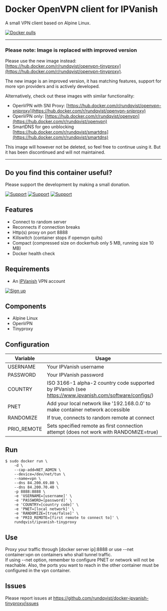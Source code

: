# Docker OpenVPN client for IPVanish
A small VPN client based on Alpine Linux.

[![Docker pulls](https://img.shields.io/docker/pulls/rundqvist/ipvanish-tinyproxy.svg)](https://hub.docker.com/r/rundqvist/ipvanish-tinyproxy)

---

### Please note: Image is replaced with improved version

Please use the new image instead: [https://hub.docker.com/r/rundqvist/openvpn-tinyproxy](https://hub.docker.com/r/rundqvist/openvpn-tinyproxy).

The new image is an improved version, it has matching features, support for more vpn providers and is actively developed.

Alternatively, check out these images with similar functionality:
* OpenVPN with SNI Proxy: [https://hub.docker.com/r/rundqvist/openvpn-sniproxy](https://hub.docker.com/r/rundqvist/openvpn-sniproxy)
* OpenVPN only: [https://hub.docker.com/r/rundqvist/openvpn](https://hub.docker.com/r/rundqvist/openvpn)
* SmartDNS for geo unblocking [https://hub.docker.com/r/rundqvist/smartdns](https://hub.docker.com/r/rundqvist/smartdns)

This image will however not be deleted, so feel free to continue using it. But it has been discontinued and will not maintained.

---

## Do you find this container useful? 
Please support the development by making a small donation.

[![Support](https://img.shields.io/badge/support-Flattr-brightgreen)](https://flattr.com/@rundqvist)
[![Support](https://img.shields.io/badge/support-Buy%20me%20a%20coffee-orange)](https://www.buymeacoffee.com/rundqvist)
[![Support](https://img.shields.io/badge/support-PayPal-blue)](https://www.paypal.com/cgi-bin/webscr?cmd=_s-xclick&hosted_button_id=SZ7J9JL9P5DGE&source=url)

## Features
* Connect to random server
* Reconnects if connection breaks
* Http(s) proxy on port 8888 
* Killswitch (container stops if openvpn quits)
* Compact (compressed size on dockerhub only 5 MB, running size 10 MB)
* Docker health check

## Requirements
* An [IPVanish](https://www.ipvanish.com/?a_bid=48f95966&a_aid=5f3eb2f0be07f) VPN account

[![Sign up](https://img.shields.io/badge/sign_up-IPVanish_VPN-6fbc44)](https://www.ipvanish.com/?a_bid=48f95966&a_aid=5f3eb2f0be07f)

## Components
* Alpine Linux
* OpenVPN
* Tinyproxy

## Configuration
| Variable | Usage |
|----------|-------|
| USERNAME | Your IPVanish username |
| PASSWORD | Your IPVanish password |
| COUNTRY | ISO 3166-1 alpha-2 country code supported by IPVanish (see https://www.ipvanish.com/software/configs/) |
| PNET | Add your local network like '192.168.0.0' to make container network accessible |
| RANDOMIZE | If true, connects to random remote at connect |
| PRIO_REMOTE | Sets specified remote as first connection attempt (does not work with RANDOMIZE=true) |

## Run
```
$ sudo docker run \
    -d \
    --cap-add=NET_ADMIN \
    --device=/dev/net/tun \
    --name=vpn \
    --dns 84.200.69.80 \
    --dns 84.200.70.40 \
    -p 8888:8888 \
    -e 'USERNAME=[username]' \
    -e 'PASSWORD=[password]' \
    -e 'COUNTRY=[country code]' \
    -e 'PNET=[local network]' \
    -e 'RANDOMIZE=[true/false]' \
    -e 'PRIO_REMOTE=[first remote to connect to]' \
    rundqvist/ipvanish-tinyproxy
```

## Use
Proxy your traffic through [docker server ip]:8888 or use --net container:vpn on containers who shall tunnel traffic.  
If using --net option, remember to configure PNET or network will not be reachable. Also, the ports you want to reach in the other container must be configured in the vpn container.

## Issues
Please report issues at https://github.com/rundqvist/docker-ipvanish-tinyproxy/issues
